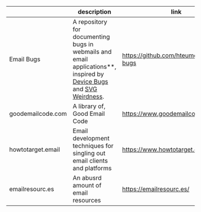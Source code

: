 |                   |   description    |        link          |
|-------------------|------------------|----------------------|
|    Email Bugs     | A repository for documenting bugs in webmails and email applications**, inspired by [Device Bugs](https://github.com/scottjehl/Device-Bugs) and [SVG Weirdness](https://github.com/emilbjorklund/svg-weirdness). | https://github.com/hteumeuleu/email-bugs |
| goodemailcode.com | A library of, Good Email Code | https://www.goodemailcode.com/ |
| howtotarget.email | Email development techniques for singling out email clients and platforms | https://www.howtotarget.email/ |
| emailresourc.es | An abusrd amount of email resources | https://emailresourc.es/ | 

































